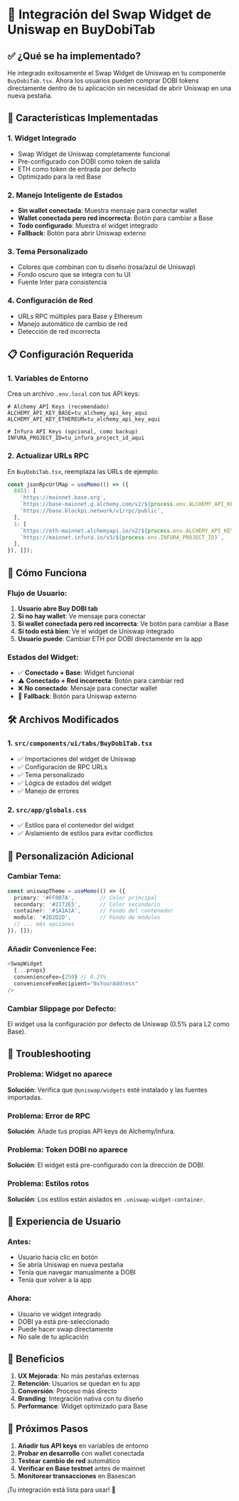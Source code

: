 # 🦄 Integración del Swap Widget de Uniswap en BuyDobiTab

## ✅ ¿Qué se ha implementado?

He integrado exitosamente el Swap Widget de Uniswap en tu componente `BuyDobiTab.tsx`. Ahora los usuarios pueden comprar DOBI tokens directamente dentro de tu aplicación sin necesidad de abrir Uniswap en una nueva pestaña.

## 🚀 Características Implementadas

### 1. **Widget Integrado**
- Swap Widget de Uniswap completamente funcional
- Pre-configurado con DOBI como token de salida
- ETH como token de entrada por defecto
- Optimizado para la red Base

### 2. **Manejo Inteligente de Estados**
- **Sin wallet conectada**: Muestra mensaje para conectar wallet
- **Wallet conectada pero red incorrecta**: Botón para cambiar a Base
- **Todo configurado**: Muestra el widget integrado
- **Fallback**: Botón para abrir Uniswap externo

### 3. **Tema Personalizado**
- Colores que combinan con tu diseño (rosa/azul de Uniswap)
- Fondo oscuro que se integra con tu UI
- Fuente Inter para consistencia

### 4. **Configuración de Red**
- URLs RPC múltiples para Base y Ethereum
- Manejo automático de cambio de red
- Detección de red incorrecta

## 📋 Configuración Requerida

### 1. **Variables de Entorno**
Crea un archivo `.env.local` con tus API keys:

```env
# Alchemy API Keys (recomendado)
ALCHEMY_API_KEY_BASE=tu_alchemy_api_key_aqui
ALCHEMY_API_KEY_ETHEREUM=tu_alchemy_api_key_aqui

# Infura API Keys (opcional, como backup)
INFURA_PROJECT_ID=tu_infura_project_id_aqui
```

### 2. **Actualizar URLs RPC**
En `BuyDobiTab.tsx`, reemplaza las URLs de ejemplo:

```typescript
const jsonRpcUrlMap = useMemo(() => ({
  8453: [
    'https://mainnet.base.org',
    `https://base-mainnet.g.alchemy.com/v2/${process.env.ALCHEMY_API_KEY_BASE}`,
    'https://base.blockpi.network/v1/rpc/public',
  ],
  1: [
    `https://eth-mainnet.alchemyapi.io/v2/${process.env.ALCHEMY_API_KEY_ETHEREUM}`,
    `https://mainnet.infura.io/v3/${process.env.INFURA_PROJECT_ID}`,
  ],
}), []);
```

## 🎯 Cómo Funciona

### Flujo de Usuario:
1. **Usuario abre Buy DOBI tab**
2. **Si no hay wallet**: Ve mensaje para conectar
3. **Si wallet conectada pero red incorrecta**: Ve botón para cambiar a Base
4. **Si todo está bien**: Ve el widget de Uniswap integrado
5. **Usuario puede**: Cambiar ETH por DOBI directamente en la app

### Estados del Widget:
- ✅ **Conectado + Base**: Widget funcional
- ⚠️ **Conectado + Red incorrecta**: Botón para cambiar red
- ❌ **No conectado**: Mensaje para conectar wallet
- 🔄 **Fallback**: Botón para Uniswap externo

## 🛠️ Archivos Modificados

### 1. **`src/components/ui/tabs/BuyDobiTab.tsx`**
- ✅ Importaciones del widget de Uniswap
- ✅ Configuración de RPC URLs
- ✅ Tema personalizado
- ✅ Lógica de estados del widget
- ✅ Manejo de errores

### 2. **`src/app/globals.css`**
- ✅ Estilos para el contenedor del widget
- ✅ Aislamiento de estilos para evitar conflictos

## 🔧 Personalización Adicional

### Cambiar Tema:
```typescript
const uniswapTheme = useMemo(() => ({
  primary: '#FF007A',        // Color principal
  secondary: '#2172E5',      // Color secundario
  container: '#1A1A1A',      // Fondo del contenedor
  module: '#2D2D2D',         // Fondo de módulos
  // ... más opciones
}), []);
```

### Añadir Convenience Fee:
```typescript
<SwapWidget
  {...props}
  convenienceFee={250} // 0.25%
  convenienceFeeRecipient="0xYourAddress"
/>
```

### Cambiar Slippage por Defecto:
El widget usa la configuración por defecto de Uniswap (0.5% para L2 como Base).

## 🚨 Troubleshooting

### Problema: Widget no aparece
**Solución**: Verifica que `@uniswap/widgets` esté instalado y las fuentes importadas.

### Problema: Error de RPC
**Solución**: Añade tus propias API keys de Alchemy/Infura.

### Problema: Token DOBI no aparece
**Solución**: El widget está pre-configurado con la dirección de DOBI.

### Problema: Estilos rotos
**Solución**: Los estilos están aislados en `.uniswap-widget-container`.

## 📱 Experiencia de Usuario

### Antes:
- Usuario hacía clic en botón
- Se abría Uniswap en nueva pestaña
- Tenía que navegar manualmente a DOBI
- Tenía que volver a la app

### Ahora:
- Usuario ve widget integrado
- DOBI ya está pre-seleccionado
- Puede hacer swap directamente
- No sale de tu aplicación

## 🎉 Beneficios

1. **UX Mejorada**: No más pestañas externas
2. **Retención**: Usuarios se quedan en tu app
3. **Conversión**: Proceso más directo
4. **Branding**: Integración nativa con tu diseño
5. **Performance**: Widget optimizado para Base

## 🔄 Próximos Pasos

1. **Añadir tus API keys** en variables de entorno
2. **Probar en desarrollo** con wallet conectada
3. **Testear cambio de red** automático
4. **Verificar en Base testnet** antes de mainnet
5. **Monitorear transacciones** en Basescan

¡Tu integración está lista para usar! 🚀
